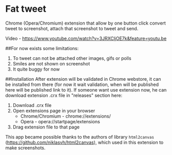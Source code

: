 # Fat tweet
Chrome (Opera/Chromium) extension that allow by one button click convert tweet to screenshot, attach that screenshot to tweet and send.

Video - https://www.youtube.com/watch?v=3JRXCljOE7k&feature=youtu.be

##For now exists some limitations:

1. To tweet can not be attached other images, gifs or polls
2. Smiles are not shown on screenshot
3. It quite buggy for now

##Installation
After extension will be validated in Chrome webstore, it can be installed from there (for now it wait validation, when will be published here will be published link to it).
If someone want use extension now, he can download extension .crx file in "releases" section here:

1. Download .crx file
2. Open extensions page in your browser 
    - Chrome/Chromium - chrome://extensions/
    - Opera - opera://startpage/extensions 
3. Drag extension file to that page

This app became possible thanks to the authors of library `html2canvas` (https://github.com/niklasvh/html2canvas), which used in this extension to make screenshots.
